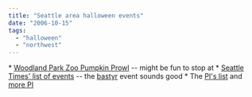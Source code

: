 ```yaml
---
title: "Seattle area halloween events"
date: "2006-10-15"
tags: 
  - "halloween"
  - "northwest"
---
```


\* [Woodland Park Zoo Pumpkin Prowl](http://www.zoo.org/events/dates/pprowl.html) -- might be fun to stop at \* [Seattle Times' list of events](http://archives.seattletimes.nwsource.com/cgi-bin/texis.cgi/web/vortex/display?slug=webhalloween13&date=20061013&query=halloween) -- the [bastyr](http://www.bastyr.edu/news/news.asp?NewsID=988) event sounds good \* The [PI's list](http://seattlepi.nwsource.com/lifestyle/288499_stuf13.html) and [more PI](http://seattlepi.nwsource.com/lifestyle/288475_fam13.html)
